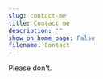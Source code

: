 ```yaml
---
slug: contact-me
title: Contact me
description: ""
show_on_home_page: False
filename: Contact
---
```


Please don't.

